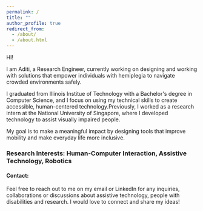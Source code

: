 ```yaml
---
permalink: /
title: ""
author_profile: true
redirect_from: 
  - /about/
  - /about.html
---
```


HI! 

I am Aditi, a Research Engineer, currently working on designing and working with solutions that empower individuals with hemiplegia to navigate crowded environments safely. 

I graduated from Illinois Institue of Technology with a Bachelor's degree in Computer Science, and I focus on using my technical skills to create accessible, human-centered technology.Previously, I worked as a research intern at the National University of Singapore, where I developed technology to assist visually impaired people. 

My goal is to make a meaningful impact by designing tools that improve mobility and make everyday life more inclusive. 

### Research Interests: Human-Computer Interaction, Assistive Technology, Robotics


#### Contact: 

Feel free to reach out to me on my email or LinkedIn for any inquiries, collaborations or discussions about assistive technology, people with disabilities and research. I would love to connect and share my ideas! 
